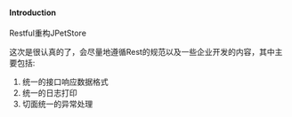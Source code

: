 #### Introduction
Restful重构JPetStore

这次是很认真的了，会尽量地遵循Rest的规范以及一些企业开发的内容，其中主要包括:
1. 统一的接口响应数据格式
2. 统一的日志打印
3. 切面统一的异常处理